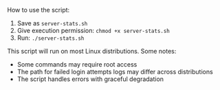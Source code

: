 How to use the script:
1. Save as `server-stats.sh`
2. Give execution permission: `chmod +x server-stats.sh` 
3. Run: `./server-stats.sh`

This script will run on most Linux distributions. Some notes:
* Some commands may require root access
* The path for failed login attempts logs may differ across distributions
* The script handles errors with graceful degradation
